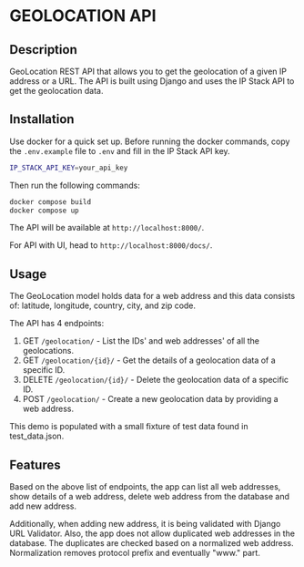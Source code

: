 
# GEOLOCATION API

## Description

GeoLocation REST API that allows you to get the geolocation of a given IP address or a URL. The API is built using Django and uses the IP Stack API to get the geolocation data.

## Installation

Use docker for a quick set up.
Before running the docker commands, copy the `.env.example` file to `.env` and fill in the IP Stack API key.

```bash
IP_STACK_API_KEY=your_api_key
```

Then run the following commands:

```bash
docker compose build
docker compose up
```

The API will be available at `http://localhost:8000/`.

For API with UI, head to `http://localhost:8000/docs/`.

## Usage

The GeoLocation model holds data for a web address and this data consists of: latitude, longitude, country, city, and zip code.

The API has 4 endpoints:

1. GET `/geolocation/` - List the IDs' and web addresses' of all the geolocations.
2. GET `/geolocation/{id}/` - Get the details of a geolocation data of a specific ID.
3. DELETE `/geolocation/{id}/` - Delete the geolocation data of a specific ID.
4. POST `/geolocation/` - Create a new geolocation data by providing a web address.

This demo is populated with a small fixture of test data found in test_data.json.

## Features

Based on the above list of endpoints, the app can list all web addresses, show details of a web address, delete web address from the database and add new address.

Additionally, when adding new address, it is being validated with Django URL Validator. Also, the app does not allow duplicated web addresses in the database.
The duplicates are checked based on a normalized web address. Normalization removes protocol prefix and eventually "www." part. 

